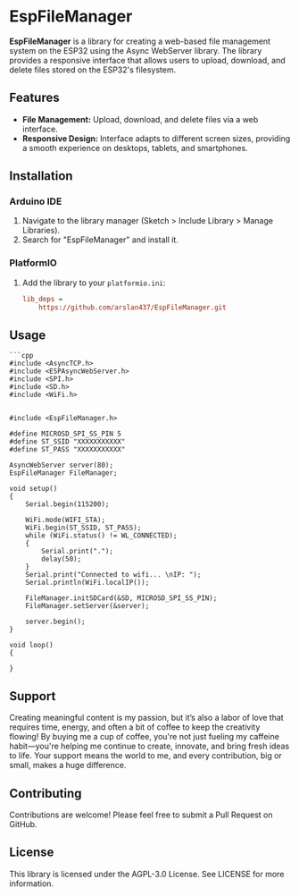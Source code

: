 # EspFileManager

**EspFileManager** is a library for creating a web-based file management system on the ESP32 using the Async WebServer library. The library provides a responsive interface that allows users to upload, download, and delete files stored on the ESP32's filesystem.

## Features
- **File Management:** Upload, download, and delete files via a web interface.
- **Responsive Design:** Interface adapts to different screen sizes, providing a smooth experience on desktops, tablets, and smartphones.

## Installation

### Arduino IDE
1. Navigate to the library manager (Sketch > Include Library > Manage Libraries).
2. Search for "EspFileManager" and install it.

### PlatformIO
1. Add the library to your `platformio.ini`:
   ```ini
   lib_deps =
       https://github.com/arslan437/EspFileManager.git

## Usage

    ```cpp
    #include <AsyncTCP.h>
    #include <ESPAsyncWebServer.h>
    #include <SPI.h>
    #include <SD.h>
    #include <WiFi.h>


    #include <EspFileManager.h>

    #define MICROSD_SPI_SS_PIN 5
    #define ST_SSID "XXXXXXXXXXX"
    #define ST_PASS "XXXXXXXXXXX"

    AsyncWebServer server(80);
    EspFileManager FileManager;

    void setup() 
    {
        Serial.begin(115200);

        WiFi.mode(WIFI_STA);
        WiFi.begin(ST_SSID, ST_PASS);
        while (WiFi.status() != WL_CONNECTED);
        {
            Serial.print(".");
            delay(50);
        }
        Serial.print("Connected to wifi... \nIP: ");
        Serial.println(WiFi.localIP());

        FileManager.initSDCard(&SD, MICROSD_SPI_SS_PIN);
        FileManager.setServer(&server);

        server.begin();
    }

    void loop() 
    {
    
    }

## Support

Creating meaningful content is my passion, but it’s also a labor of love that requires time, energy, and often a bit of coffee to keep the creativity flowing! By buying me a cup of coffee, you're not just fueling my caffeine habit—you're helping me continue to create, innovate, and bring fresh ideas to life. Your support means the world to me, and every contribution, big or small, makes a huge difference.

## Contributing

Contributions are welcome! Please feel free to submit a Pull Request on GitHub.

## License

This library is licensed under the AGPL-3.0 License. See LICENSE for more information.